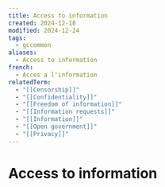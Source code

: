 ```yaml
---
title: Access to information
created: 2024-12-18
modified: 2024-12-24
tags:
  - gccommon
aliases:
  - Access to information
french:
  - Acces a l'information
relatedTerm:
  - "[[Censorship]]"
  - "[[Confidentiality]]"
  - "[[Freedom of information]]"
  - "[[Information requests]]"
  - "[[Information]]"
  - "[[Open government]]"
  - "[[Privacy]]"
---
```

# Access to information
